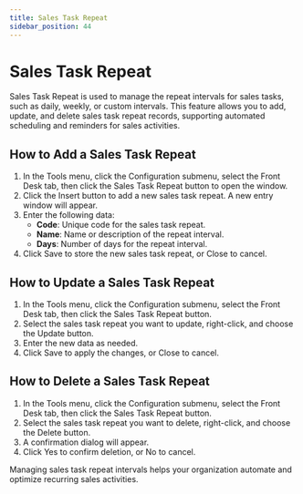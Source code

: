 ```yaml
---
title: Sales Task Repeat
sidebar_position: 44
---
```


# Sales Task Repeat

Sales Task Repeat is used to manage the repeat intervals for sales tasks, such as daily, weekly, or custom intervals. This feature allows you to add, update, and delete sales task repeat records, supporting automated scheduling and reminders for sales activities.

## How to Add a Sales Task Repeat

1. In the Tools menu, click the Configuration submenu, select the Front Desk tab, then click the Sales Task Repeat button to open the window.
2. Click the Insert button to add a new sales task repeat. A new entry window will appear.
3. Enter the following data:
   - **Code**: Unique code for the sales task repeat.
   - **Name**: Name or description of the repeat interval.
   - **Days**: Number of days for the repeat interval.
4. Click Save to store the new sales task repeat, or Close to cancel.

## How to Update a Sales Task Repeat

1. In the Tools menu, click the Configuration submenu, select the Front Desk tab, then click the Sales Task Repeat button.
2. Select the sales task repeat you want to update, right-click, and choose the Update button.
3. Enter the new data as needed.
4. Click Save to apply the changes, or Close to cancel.

## How to Delete a Sales Task Repeat

1. In the Tools menu, click the Configuration submenu, select the Front Desk tab, then click the Sales Task Repeat button.
2. Select the sales task repeat you want to delete, right-click, and choose the Delete button.
3. A confirmation dialog will appear.
4. Click Yes to confirm deletion, or No to cancel.

Managing sales task repeat intervals helps your organization automate and optimize recurring sales activities.
